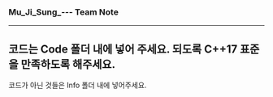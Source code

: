 ### Mu_Ji_Sung_-_-_- Team Note
---
코드는 **Code** 폴더 내에 넣어 주세요.
되도록 C++17 표준을 만족하도록 해주세요.
---
코드가 아닌 것들은 Info 폴더 내에 넣어주세요.
